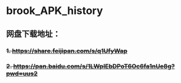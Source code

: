 # brook_APK_history

## 网盘下载地址：
### ~~1. https://share.feijipan.com/s/q1UfyWap~~
### ~~2. https://pan.baidu.com/s/1LWpIEbDPoT6Oc6fa1nUe8g?pwd=uus2~~
